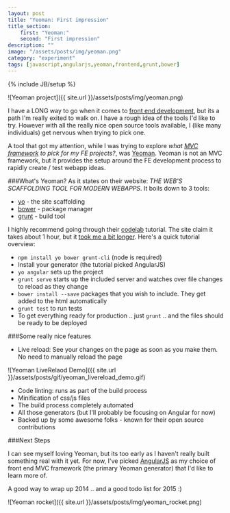 ```yaml
---
layout: post
title: "Yeoman: First impression"
title_section:
    first: "Yeoman:"
    second: "First impression"
description: ""
image: "/assets/posts/img/yeoman.png"
category: "experiment"
tags: [javascript,angularjs,yeoman,frontend,grunt,bower]
---
```

{% include JB/setup %}

![Yeoman project]({{ site.url }}/assets/posts/img/yeoman.png)

I have a LONG way to go when it comes to
[front end development](http://en.wikipedia.org/wiki/Front_end_development),
but its a path I'm really exited to walk on. I have a rough idea of the
tools I'd like to try. However with all the
really nice open source tools available, I (like many individuals) get nervous
when trying to pick one.

A tool that got my attention, while I was trying to explore <i>what
[MVC framework](https://github.com/showcases/front-end-javascript-frameworks)
to pick for my FE projects?</i>, was [Yeoman](http://yeoman.io/). Yeoman is not an
MVC framework, but it provides the setup around the FE development process to
rapidly create / test webapp ideas.

###What's Yeoman?
As it states on their website: *THE WEB'S SCAFFOLDING TOOL FOR MODERN WEBAPPS*.
It boils down to 3 tools:

 - [yo](https://github.com/yeoman/yo) - the site scaffolding
 - [bower](http://bower.io/) - package manager
 - [grunt](http://gruntjs.com/) - build tool

I highly recommend going through their [codelab](http://yeoman.io/codelab.html)
tutorial. The site claim it takes about 1 hour, but it
[took me a bit longer](https://github.com/khanduri/YeomanTodo). Here's a quick
tutorial overview:

- `npm install yo bower grunt-cli` (node is required)
- Install your generator (the tutorial picked AngularJS)
- `yo angular` sets up the project
- `grunt serve` starts up the included server and watches over file changes to reload as they change
- `bower install --save` packages that you wish to include. They get added to the html automatically
- `grunt test` to run tests
- To get everything ready for production .. just `grunt` .. and the files should be ready to be deployed

###Some really nice features

 - Live reload: See your changes on the page as soon as you make them. No need
 to manually reload the page

![Yeoman LiveRelaod Demo]({{ site.url }}/assets/posts/gif/yeoman_livereload_demo.gif)

 - Code linting: runs as part of the build process
 - Minification of css/js files
 - The build process completely automated
 - All those generators (but I'll probably be focusing on Angular for now)
 - Backed up by some awesome folks - known for their open source contributions

###Next Steps

I can see myself loving Yeoman, but its too early as I haven't really built
something real with it yet. For now, I've picked
[AngularJS](https://angularjs.org/) as my choice of front end MVC framework (the
primary Yeoman generator) that I'd like to learn more of.

A good way to wrap up 2014 .. and a good todo list for 2015 :)

![Yeoman rocket]({{ site.url }}/assets/posts/img/yeoman_rocket.png)
